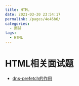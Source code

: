 ```yaml
---
title: HTML
date: 2021-03-30 23:54:17
permalink: /pages/4e46b6/
categories:
  - 面试
tags:
  - HTML
---
```

# HTML相关面试题
- [dns-prefetch的作用](https://www.baidu.com/)
